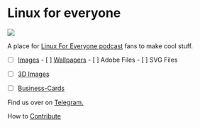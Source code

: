# Linux for everyone
![](https://assets.fireside.fm/file/fireside-images/podcasts/images/0/00e8a29c-7246-483a-b97b-a1a0bb8eb4a7/header.jpg?raw=true)

A place for [Linux For Everyone podcast](https://linuxforeveryone.fireside.fm) fans to make cool stuff. 

  - [ ]  [Images](/Images)
    - [ ]  [Wallpapers](/Images/Wallpapers)
    - [ ]  Adobe Files
    - [ ]  SVG Files
  - [ ]  [3D Images](/3D)
  - [ ]  [Business-Cards](/Business-Cards)
  

Find us over on [Telegram.](https://t.me/linux4everyone)

How to [Contribute](CONTRIBUTING.MD)


